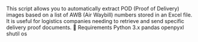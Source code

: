 This script allows you to automatically extract POD (Proof of Delivery) images based on a list of AWB (Air Waybill) numbers stored in an Excel file. It is useful for logistics companies needing to retrieve and send specific delivery proof documents.
🔧 Requirements
Python 3.x
pandas
openpyxl
shutil
os
